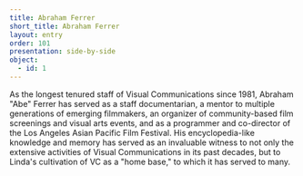 ```yaml
---
title: Abraham Ferrer
short_title: Abraham Ferrer
layout: entry
order: 101
presentation: side-by-side
object:
  - id: 1
---
```


As the longest tenured staff of Visual Communications since 1981, Abraham "Abe" Ferrer has served as a staff documentarian, a mentor to multiple generations of emerging filmmakers, an organizer of community-based film screenings and visual arts events, and as a programmer and co-director of the Los Angeles Asian Pacific Film Festival. His encyclopedia-like knowledge and memory has served as an invaluable witness to not only the extensive activities of Visual Communications in its past decades, but to Linda's cultivation of VC as a "home base," to which it has served to many.